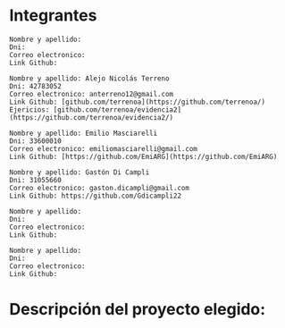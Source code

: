 # Integrantes

    Nombre y apellido:
    Dni:
    Correo electronico:
    Link Github:

    Nombre y apellido: Alejo Nicolás Terreno
    Dni: 42783052    
    Correo electronico: anterreno12@gmail.com
    Link Github: [github.com/terrenoa](https://github.com/terrenoa/)
    Ejericios: [github.com/terrenoa/evidencia2](https://github.com/terrenoa/evidencia2/)

    Nombre y apellido: Emilio Masciarelli
    Dni: 33600010
    Correo electronico: emiliomasciarelli@gmail.com
    Link Github: [https://github.com/EmiARG](https://github.com/EmiARG)

    Nombre y apellido: Gastón Di Campli
    Dni: 31055660
    Correo electronico: gaston.dicampli@gmail.com
    Link Github: https://github.com/Gdicampli22

    Nombre y apellido:
    Dni:
    Correo electronico:
    Link Github:

    Nombre y apellido:
    Dni:
    Correo electronico:
    Link Github:

# Descripción del proyecto elegido:
